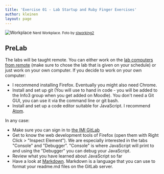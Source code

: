 ```yaml
---
title: 'Exercise 01 - Lab Startup and Ruby Finger Exercises'
author: kleinen
layout: page
---
```


![Workplace](../images/workplace.jpg "pumpkins")
<small class = "float-right">Nerd Workplace. Foto by [slworking2](https://www.flickr.com/photos/slworking/8539204081/)</small>

## PreLab
The labs will be taught remote. You can either work on the [lab computers from remote](https://imi-bachelor.htw-berlin.de/studium/labore/hinweise/entfernter-zugriff-auf-labor-pcs-ueber-vpn-und-remote-desktop/) (make sure to chose the lab that is given on your schedule) or just work on your own computer. If you decide to work on your own computer:
* I recommend installing Firefox. Eventually you might also need Chrome. 
* Install and set up git (You will use  to hand in code - you will be added to the Info3 group when you get added on Moodle). You don't need a Git GUI, you can use it via the command line or git bash.
* Install and set up a code editor suitable for JavaScript. I recommend [Atom](https://atom.io). 

In any case:
* Make sure you can sign in to [the IMI GitLab](https://gl-imi.f4.htw-berlin.de)
* Get to know the web development tools of Firefox (open them with Right Click > "Inspect Element"). We are especially interested in the tabs "Console" and "Debugger". "Console" is where JavaScript will print to and using the "Debugger" you can debug your JavaScript.
* Review what you have learned about JavaScript so far
* Have a look at [Markdown](https://github.com/adam-p/markdown-here/wiki/Markdown-Cheatsheet). Markdown is a language that you can use to format your readme.md files on the GitLab server.

<!--
## Assignment

## Git

This is to be done in the lab, or, alternatively, with all people sitting next to each other. The objective is to practice exchanging  text files via git and github.

Build Teams, create a central repository within each team and add the team members as collaborators on github (you may use another provider for git repositories, e.g. the FB4 Projekteserver - see [the git part in the installation instructions](../lab-01-startup-installation). The team size is up to you - it has to be at least two, the more you are the more complicated it gets. Make sure each one of you has successfully committed at least one change to the repository. You can set up a repository for the Ruby Finger Exercise right away.



# Part 3: Ruby Finger Exercises

You'll find Stubs, Tests and examples for this exercise on [github](https://github.com/htw-imi-info3/lab-01-ruby-exercise).

## 1. Hobby Matcher

"Hobby Matcher" should people help find other people with the same hobbies.

Program (or extend) a class "Person" that implements matching Persons for their hobbies by implementing those two user stories:

**Story 1:** As a User of the Service I want to be able to enter my Hobbies as a comma-separated list.

**Story 2:** As a User of the Service I want to see a list with People with whom I share hobbies including the hobbies we share, ordered by the number of shared hobbies (descending).

Implement this in a ruby class "Person" (use [Person](https://github.com/htw-imi-info3/lab-01-ruby-exercise/blob/master/lib/person.rb) as a starting point), holding the name and a list of hobbies in an Array of a single person.

It should be possible to pass the list of hobbies as a single comma-seperated String
("Go, Geocaching, Stunt Kites, Bicycles")
to a ***setter method*** and they should be stored ***internally as an Array***. (String#split might be useful for this.).

Write one method returning the common hobbies of two persons.
Write another method finding all other people with similar hobbies.
Check out ***the provided spec*** for the exact method signatures! (spec/person_hobbies_spec.rb)


## 2. Initialization from a hash

You'll see later that models in Rails (ActiveRecords) can be initialized like
that:

    Person.new(:name => "Donald",:hobbies => "Money, Bathing")

or, using the new fancy hash syntax:

    Person.new(name: "Donald", hobbies: "Money, Bathing")

With the fields - name and hobbies in this case - set to the values in the Hash.

Both cases make use of the fact that you can omit the {} if you pass a Hash
as last argument to a method.

This exercise is to implement this part of functionality by **generically**
calling the appropriate setter methods for each key in the hash - if the setter
is present.

Again, you'll find a test case in person_init_spec.rb which you should use for
developing this test-driven - but remember: making the
test pass the simplest way possible is not enough here; you should implement
it in a generic way using reflection on the method names.


# Report - what to hand in

Your lab report is due at 22.00 the day before the next lab and should include a written report on what you've tried, what worked and what didn't - for both parts: the installation and the ruby finger exercises. Don't forget to include your own names on your report, and that each member of the team has to post the report.
-->
